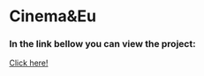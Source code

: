 # Cinema&Eu

### In the link bellow you can view the project:

[Click here!](https://drive.google.com/file/d/18Kn7UYaR540HWgvHRR-Q3f1CQjmlX2ZH/view?usp=drivesdk)
